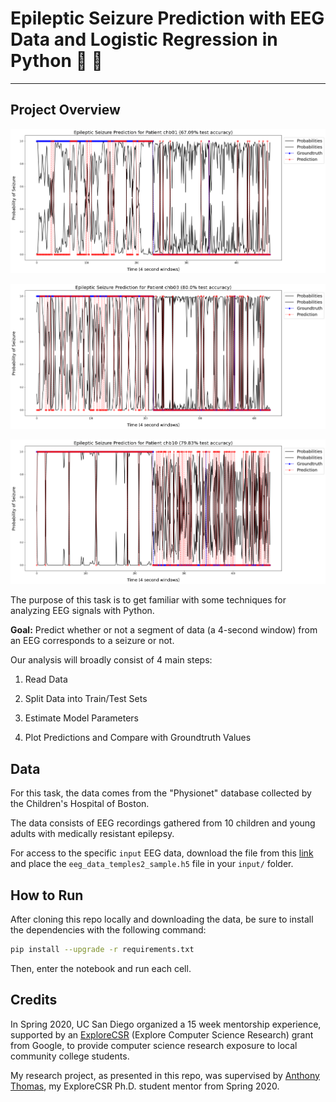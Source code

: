 # Epileptic Seizure Prediction with EEG Data and Logistic Regression in Python 🧠 🐍

---

## Project Overview

![patient-predictions](output/prediction_plot_chb01.png)

![patient-predictions](output/prediction_plot_chb03.png)

![patient-predictions](output/prediction_plot_chb10.png)

The purpose of this task is to get familiar with some techniques for analyzing EEG signals with Python.

**Goal:** Predict whether or not a segment of data (a 4-second window) from an EEG corresponds to a seizure or not.

Our analysis will broadly consist of 4 main steps:

1. Read Data

2. Split Data into Train/Test Sets

3. Estimate Model Parameters

4. Plot Predictions and Compare with Groundtruth Values

## Data

For this task, the data comes from the "Physionet" database collected by the Children's Hospital of Boston. 

The data consists of EEG recordings gathered from 10 children and young adults with medically resistant epilepsy.

For access to the specific `input` EEG data, download the file from this [link](https://drive.google.com/file/d/1ZUe5ZUXNt7gOXeeghL2w8iVTelE-gV1i/view) and place the `eeg_data_temples2_sample.h5` file in your `input/` folder.

## How to Run

After cloning this repo locally and downloading the data, be sure to install the dependencies with the following command:

```bash
pip install --upgrade -r requirements.txt
```

Then, enter the notebook and run each cell.

## Credits

In Spring 2020, UC San Diego organized a 15 week mentorship experience, supported by an [ExploreCSR](https://explorecsr.eng.ucsd.edu/) (Explore Computer Science Research) grant from Google, to provide computer science research exposure to local community college students.

My research project, as presented in this repo, was supervised by [Anthony Thomas](https://github.com/thomas9t), my ExploreCSR Ph.D. student mentor from Spring 2020.
